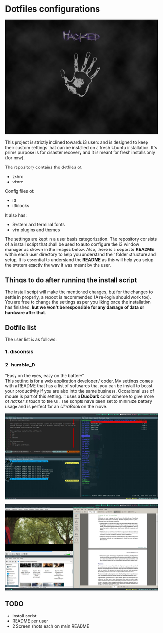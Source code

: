 # Dotfiles configurations

![home screen home](/images/home.jpg)

This project is strictly inclined towards i3 users and is designed to keep their custom settings that can be installed on a fresh Ubuntu installation. It's prime purpose is for disaster recovery and it is meant for fresh installs only (for now).

The repository contains the dotfiles of:
* zshrc
* vimrc

Config files of: 
* i3
* i3blocks  

It also has:
* System and terminal fonts
* vim plugins and themes

The settings are kept in a user basis categorization. The repository consists of a install script that shall be used to auto configure the i3 window manager as shown in the images below. Also, there is a separate **README** within each user directory to help you understand their folder structure and setup. It is essential to understand the **README** as this will help you setup the system exactly the way it was meant by the user.

## Things to do after running the install script  
The install script will make the mentioned changes, but for the changes to settle in properly, a reboot is recommended (A re-login should work too).  
You are free to change the settings as per you liking once the installation has finished, **but we won't be responsible for any damage of data or hardware after that**.

## Dotfile list
The user list is as follows:
### 1. disconsis

### 2. humble_D
"Easy on the eyes, easy on the battery"  
This setting is for a web application developer / coder. My settings comes with a README that has a list of softwares that you can be install to boost your productivity if you are also into the same business. Occasional use of mouse is part of this setting. It uses a **DuoDark** color scheme to give more of *hacker's* touch to the UI. The scripts have been set to minimize battery usage and is perfect for an *UltraBook* on the move.

![terminal on humble_D](/images/humble_D/terminal.jpg)

![normal use on humble_D](/images/humble_D/normal.jpg)

## TODO
* Install script
* README per user
* 2 Screen shots each on main README


